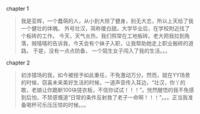 
chapter 1
>我是亚辉，一个蠢萌的人，从小到大除了健身，别无大志，所以上天给了我一个健壮的体魄。 外号壮汉，简称傻白甜。大学毕业后，在学校附近找了个板砖的工作。
今天，天气炎热，我们照常在工地板砖。老大把我拉到角落，贼嘻嘻的告诉我，今天会有个妹子入职，让我帮助她走上职业搬砖的道路。 于是，没有一点点防备， 一个陌生女子闯入了我的生活。。。

chapter 2
>初涉猎场的我，如今被授予如此重任，不免激动万分。然而，就在YY场景的时候，窃喜未来美好生活的时候，一道声音传入耳边，“壮汉，你丫的敢，老娘让你跪断100块搓衣板，不信你试试！！！”。恍然醒悟的我不免感到后怕，不禁感慨道“日常的条件反射救了老子一命啊！！！”。。。正当我准备喝杯可乐压压惊的时候。。。
